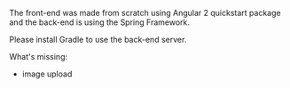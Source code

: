 The front-end was made from scratch using Angular 2 quickstart package and the back-end is using the Spring Framework.

Please install Gradle to use the back-end server.

What's missing:
- image upload
